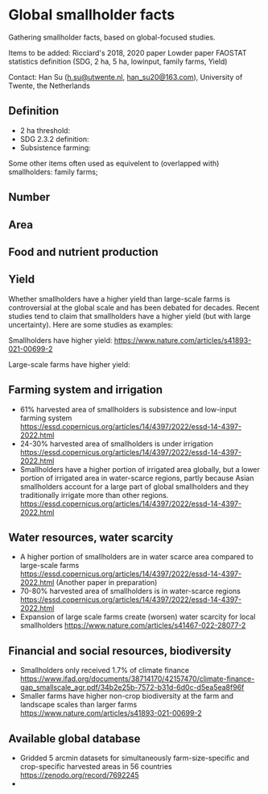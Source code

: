 # Global smallholder facts
Gathering smallholder facts, based on global-focused studies.

Items to be added:
Ricciard's 2018, 2020 paper
Lowder paper
FAOSTAT statistics
definition (SDG, 2 ha, 5 ha, lowinput, family farms, Yield)


Contact: Han Su (h.su@utwente.nl, han_su20@163.com), University of Twente, the Netherlands

## Definition
- 2 ha threshold:
- SDG 2.3.2 definition:
- Subsistence farming:

Some other items often used as equivelent to (overlapped with) smallholders: family farms; 

## Number


## Area


## Food and nutrient production


## Yield
Whether smallholders have a higher yield than large-scale farms is controversial at the global scale and has been debated for decades. Recent studies tend to claim that smallholders have a higher yield (but with large uncertainty). Here are some studies as examples:

Smallholders have higher yield:
https://www.nature.com/articles/s41893-021-00699-2

Large-scale farms have higher yield:




## Farming system and irrigation
- 61% harvested area of smallholders is subsistence and low-input farming system 
https://essd.copernicus.org/articles/14/4397/2022/essd-14-4397-2022.html
- 24-30% harvested area of smallholders is under irrigation
https://essd.copernicus.org/articles/14/4397/2022/essd-14-4397-2022.html
- Smallholders have a higher portion of irrigated area globally, but a lower portion of irrigated area in water-scarce regions, partly because Asian smallholders account for a large part of global smallholders and they traditionally irrigate more than other regions.
https://essd.copernicus.org/articles/14/4397/2022/essd-14-4397-2022.html

## Water resources, water scarcity

- A higher portion of smallholders are in water scarce area compared to large-scale farms
https://essd.copernicus.org/articles/14/4397/2022/essd-14-4397-2022.html
(Another paper in preparation)
- 70-80% harvested area of smallholders is in water-scarce regions
https://essd.copernicus.org/articles/14/4397/2022/essd-14-4397-2022.html
- Expansion of large scale farms create (worsen) water scarcity for local smallholders https://www.nature.com/articles/s41467-022-28077-2


## Financial and social resources, biodiversity
- Smallholders only received 1.7% of climate finance
https://www.ifad.org/documents/38714170/42157470/climate-finance-gap_smallscale_agr.pdf/34b2e25b-7572-b31d-6d0c-d5ea5ea8f96f
- Smaller farms have higher non-crop biodiversity at the farm and landscape scales than larger farms https://www.nature.com/articles/s41893-021-00699-2


## Available global database

- Gridded 5 arcmin datasets for simultaneously farm-size-specific and crop-specific harvested areas in 56 countries
https://zenodo.org/record/7692245
- 






